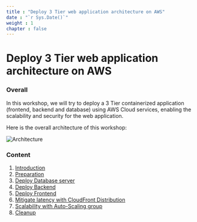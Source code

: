 ```yaml
---
title : "Deploy 3 Tier web application architecture on AWS"
date : "`r Sys.Date()`"
weight : 1
chapter : false
---
```

# Deploy 3 Tier web application architecture on AWS

### Overall
In this workshop, we will try to deploy a 3 Tier containerized application (frontend, backend and database) using AWS Cloud services, enabling the scalability and security for the web application.

Here is the overall architecture of this workshop:

![Architecture](/images/additional/main_arch.png?width=40pc)

### Content
1. [Introduction](1-Introduction/)
2. [Preparation](2-Preparation/)
3. [Deploy Database server](3-DeployDatabase/)
4. [Deploy Backend](4-DeployBE/)
5. [Deploy Frontend](5-DeployFE/)
6. [Mitigate latency with CloudFront Distribution](6-Connectivity/)
7. [Scalability with Auto-Scaling group](7-Scalability/)
8. [Cleanup](8-Cleanup/)